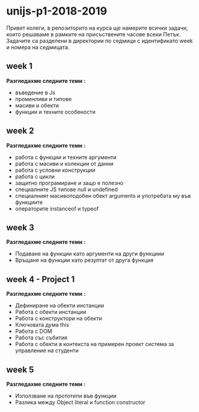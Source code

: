 # unijs-p1-2018-2019

Привет колеги, в репозиторито на курса ще намерите всички задачи, които решаваме в рамките на присъствените часове всеки Петък. Задачите са разделени в директории по седмици с идентификато week и номера на седмицата.

## week 1
**Разгледахме следните теми :**
* въведение в Js
* променливи и типове
* масиви и обекти
* функции и техните особености

## week 2
**Разгледахме следните теми :**
* работа с функции и техните аргументи
* работа с масиви и колекции от данни
* работа с условни конструкции
* работа с цикли 
* защитно програмиране и защо е полезно
* специалните JS типове null и undefined
* специалният масивоподобен обект arguments и употребата му във функциите 
* операторите instanceof и typeof 

## week 3
**Разгледахме следните теми :**
* Подаване на функции като аргументи на други функциии
* Връщане на функции като резултат от друга функция



## week 4 - Project 1
**Разгледахме следните теми :**
* Дефиниране на обекти инстанции
* Работа с обекти инстанции
* Работа с конструктори на обекти
* Ключовата дума this
* Работа с DOM 
* Работа със събития
* Работа с обекти в контекста на примерен проект система за управление на студенти

## week 5
**Разгледахме следните теми :**
* Използване на прототипи във функции
* Разлика между Object literal и function constructor